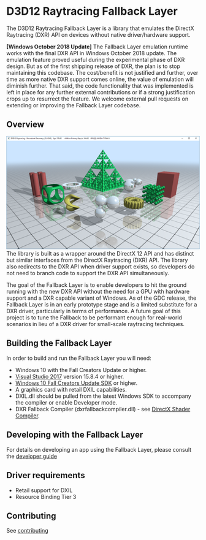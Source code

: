 # D3D12 Raytracing Fallback Layer
The D3D12 Raytracing Fallback Layer is a library that emulates the DirectX Raytracing (DXR) API on devices without native driver/hardware support.

**[Windows October 2018 Update]** The Fallback Layer emulation runtime works with the final DXR API in Windows October 2018 update. The emulation feature proved useful during the experimental phase of DXR design. But as of the first shipping release of DXR, the plan is to stop maintaining this codebase.  The cost/benefit is not justified and further, over time as more native DXR support comes online, the value of emulation will diminish further. That said, the code functionality that was implemented is left in place for any further external contributions or if a strong justification crops up to resurrect the feature. We welcome external pull requests on extending or improving the Fallback Layer codebase.

## Overview
![Hello World Screenshot](D3D12RaytracingProceduralGeometry/Screenshot.png)
The library is built as a wrapper around the DirectX 12 API and has distinct but similar interfaces from the DirectX Raytracing (DXR) API. The library also redirects to the DXR API when driver support exists, so developers do not need to branch code to support the DXR API simultaneously. 

The goal of the Fallback Layer is to enable developers to hit the ground running with the new DXR API without the need for a GPU with hardware support and a DXR capable variant of Windows. As of the GDC release, the Fallback Layer is in an early prototype stage and is a limited substitute for a DXR driver, particularly in terms of performance. A future goal of this project is to tune the Fallback to be performant enough for real-world scenarios in lieu of a DXR driver for small-scale raytracing techniques.


## Building the Fallback Layer
In order to build and run the Fallback Layer you will need:
* Windows 10 with the Fall Creators Update or higher.
* [Visual Studio 2017](https://www.visualstudio.com/) version 15.8.4 or higher.
* [Windows 10 Fall Creators Update SDK](https://developer.microsoft.com/en-US/windows/downloads/windows-10-sdk) or higher.
* A graphics card with retail DXIL capabilities.
* DXIL.dll should be pulled from the latest Windows SDK to accompany the compiler or enable Developer mode.
* DXR Fallback Compiler (dxrfallbackcompiler.dll) - see [DirectX Shader Compiler](https://github.com/microsoft/DirectXShaderCompiler).

## Developing with the Fallback Layer
For details on developing an app using the Fallback Layer, please consult the [developer guide](developerguide.md)

## Driver requirements
* Retail support for DXIL
* Resource Binding Tier 3

## Contributing
See [contributing](contributing.md)
